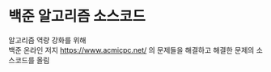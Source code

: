 백준 알고리즘 소스코드
====================
알고리즘 역량 강화를 위해   
백준 온라인 저지 <https://www.acmicpc.net/> 의 문제들을 해결하고
해결한 문제의 소스코드를 올림